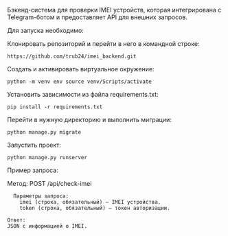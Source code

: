 Бэкенд-система для проверки IMEI устройств, которая интегрирована с Telegram-ботом и предоставляет API для внешних запросов.

Для запуска необходимо: 

Клонировать репозиторий и перейти в него в командной строке:

```
https://github.com/trub24/imei_backend.git
```

Cоздать и активировать виртуальное окружение:

```
python -m venv env source venv/Scripts/activate 
```

Установить зависимости из файла requirements.txt:

```
pip install -r requirements.txt
```

Перейти в нужную директорию и выполнить миграции:

```
python manage.py migrate
```

Запустить проект:
```
python manage.py runserver
```

Пример запроса:

Метод: POST /api/check-imei
```
  Параметры запроса:
    imei (строка, обязательный) — IMEI устройства.
    token (строка, обязательный) — токен авторизации.

Ответ:
JSON с информацией о IMEI.
```
